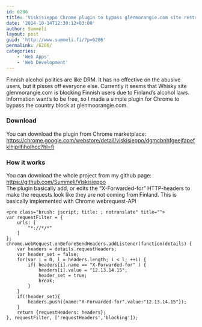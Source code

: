 ```yaml
---
id: 6286
title: 'Viskisieppo Chrome plugin to bypass glenmorangie.com site restriction to Finland'
date: '2014-10-14T12:30:12+03:00'
author: Summeli
layout: post
guid: 'http://www.summeli.fi/?p=6286'
permalink: /6286/
categories:
    - 'Web Apps'
    - 'Web Development'
---
```


Finnish alcohol politics are like DRM. It has no effective on the abusive users, but it pisses off everyone else. Currently it seems that Whisky site glenmorangie.com is blocking Finnish users due to Finland’s alcohol laws.  
Information want’s to be free, so I made a simple plugin for Chrome to bypass the country block at glenmoorangie.com.

### Download

You can download the plugin from Chrome marketplace: <https://chrome.google.com/webstore/detail/viskisieppo/dgmcbnhfgeejfapefklhjpilfiholhcc?hl=fi>

### How it works

You can download the whole project from my github page: <https://github.com/Summeli/Viskisieppo>  
The plugin basically add, or edits the “X-Forwarded-for” HTTP-headers to make the requests look like they are not coming from Finland. This is basically implemented with Chrome webrequest-API

```
<pre class="brush: jscript; title: ; notranslate" title="">
var requestFilter = {
	urls: [
		"*://*/*"
	]
};
chrome.webRequest.onBeforeSendHeaders.addListener(function(details) {
	var headers = details.requestHeaders;
	var header_set = false;
	for(var i = 0, l = headers.length; i < l; ++i) {
		if( headers[i].name == "X-Forwarded-for" ) {
			headers[i].value = "12.13.14.15";
			header_set = true;
			break;
		}
	}
	if(!header_set){
		headers.push({name:"X-Forwarded-for",value:"12.13.14.15"});
	}
	return {requestHeaders: headers};
}, requestFilter, ['requestHeaders','blocking']);
```